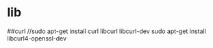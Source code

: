 # lib
##curl
//sudo apt-get install curl  libcurl libcurl-dev
sudo apt-get install libcurl4-openssl-dev

